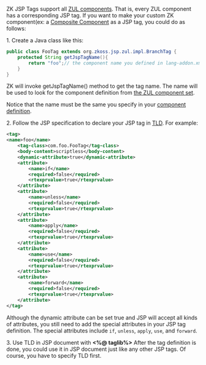 ZK JSP Tags support all [ZUL components](zk_component_reference). That is, every ZUL
component has a corresponding JSP tag. If you want to make your custom
ZK component(ex: a [ Composite Component]({{site.baseurl}}/zk_dev_ref/ui_composing/composite_component) as a JSP tag, you could do as follows:

1\. Create a Java class like this:

```java
public class FooTag extends org.zkoss.jsp.zul.impl.BranchTag {
    protected String getJspTagName(){
        return "foo";// the component name you defined in lang-addon.xml
    }
}
```

ZK will invoke getJspTagName() method to get the tag name. The name will
be used to look for the component definition from [the ZUL component set](/zuml_ref/zul).

Notice that the name must be the same you specify in your [component definition]({{site.baseurl}}/zk_client_side_ref/language_definition).

2\. Follow the JSP specification to declare your JSP tag in
[TLD](http://download.oracle.com/javaee/1.4/tutorial/doc/JSPTags6.html).
For example:

```xml
<tag>
<name>foo</name>
    <tag-class>com.foo.FooTag</tag-class>
    <body-content>scriptless</body-content>
    <dynamic-attribute>true</dynamic-attribute>
    <attribute> 
        <name>if</name>
        <required>false</required>
        <rtexprvalue>true</rtexprvalue>
    </attribute>
    <attribute> 
        <name>unless</name>
        <required>false</required>
        <rtexprvalue>true</rtexprvalue>
    </attribute>
    <attribute> 
        <name>apply</name>
        <required>false</required>
        <rtexprvalue>true</rtexprvalue>
    </attribute>
    <attribute> 
        <name>use</name>
        <required>false</required>
        <rtexprvalue>true</rtexprvalue>
    </attribute>
    <attribute> 
        <name>forward</name>
        <required>false</required>
        <rtexprvalue>true</rtexprvalue>
    </attribute>
</tag>
```

Although the dynamic attribute can be set true and JSP will accept all
kinds of attributes, you still need to add the special attributes in
your JSP tag definition. The special attributes include `if`, `unless`,
`apply`, `use`, and `forward`.

3\. Use TLD in JSP document with **\<%@ taglib%\>** After the tag
definition is done, you could use it in JSP document just like any other
JSP tags. Of course, you have to specify TLD first.

